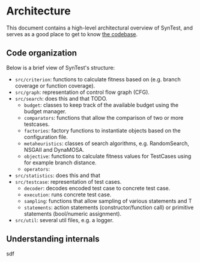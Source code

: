 # Architecture

This document contains a high-level architectural overview of SynTest, and serves as a good place to get to know [the codebase](link).

## Code organization
Below is a brief view of SynTest's structure:

- `src/criterion`: functions to calculate fitness based on (e.g. branch coverage or function coverage).
- `src/graph`: representation of control flow graph (CFG).
- `src/search`: does this and that TODO.
  - `budget`: classes to keep track of the available budget using the budget manager.
  - `comparators`: functions that allow the comparison of two or more testcases.
  - `factories`: factory functions to instantiate objects based on the configuration file.
  - `metaheuristics`: classes of search algorithms, e.g. RandomSearch, NSGAII and DynaMOSA.
  - `objective`: functions to calculate fitness values for TestCases using for example branch distance.
  - `operators`: 
- `src/statistics`: does this and that
- `src/testcase`: representation of test cases.
  - `decoder`: decodes encoded test case to concrete test case.
  - `execution`: runs concrete test case.
  - `sampling`: functions that allow sampling of various statements and T
  - `statements`: action statements (constructor/function call) or primitive statements (bool/numeric assignment).
- `src/util`: several util files, e.g. a logger.

## Understanding internals
sdf

